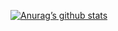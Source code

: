 
[![Anurag’s github stats](https://github-readme-stats.vercel.app/api?username=ablfaxl)](https://github.com/ablfaxl)


<!--
**ablfaxl/ablfaxl** is a ✨ _special_ ✨ repository because its `README.md` (this file) appears on your GitHub profile.
### Hi I'm Abolfazl  and I am always learning 👋
- 🌱 I’m currently learning ...

<p align=”center”>

[![Top Langs](https://github-readme-stats.vercel.app/api/top-langs/?username=ablfaxl&layout=compact)](https://github.com/ablfaxl)
</p>
Here are some ideas to get you started:

- 🔭 I’m currently working on ...
- 🌱 I’m currently learning ...
- 👯 I’m looking to collaborate on ...
- 🤔 I’m looking for help with ...
- 💬 Ask me about ...
- 📫 How to reach me: ...
- 😄 Pronouns: ...
- ⚡ Fun fact: ...
-->
